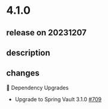 # 4.1.0

## release on 20231207

## description

## changes

🔨 Dependency Upgrades

* Upgrade to Spring Vault 3.1.0 <a href="https://github.com/spring-cloud/spring-cloud-vault/issues/709" data-hovercard-type="issue" data-hovercard-url="/spring-cloud/spring-cloud-vault/issues/709/hovercard">#709</a>

